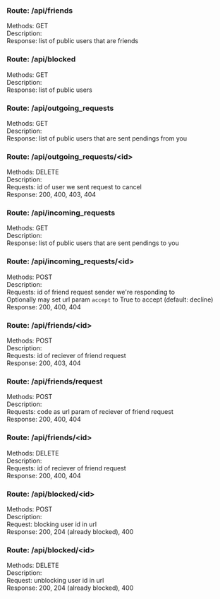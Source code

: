 ### Route: /api/friends
Methods: GET  
Description:  
Response: list of public users that are friends  


### Route: /api/blocked
Methods: GET  
Description:  
Response: list of public users  


### Route: /api/outgoing_requests
Methods: GET  
Description:  
Response: list of public users that are sent pendings from you  


### Route: /api/outgoing_requests/<id\>
Methods: DELETE  
Description:  
Requests: id of user we sent request to cancel  
Response: 200, 400, 403, 404  


### Route: /api/incoming_requests
Methods: GET  
Description:  
Response: list of public users that are sent pendings to you  


### Route: /api/incoming_requests/<id\>
Methods: POST  
Description:  
Requests: id of friend request sender we're responding to  
Optionally may set url param `accept` to True to accept (default: decline)  
Response: 200, 400, 404  


### Route: /api/friends/<id\>
Methods: POST  
Description:  
Requests: id of reciever of friend request  
Response: 200, 403, 404  


### Route: /api/friends/request
Methods: POST  
Description:  
Requests: code as url param of reciever of friend request  
Response: 200, 400, 404  


### Route: /api/friends/<id\>
Methods: DELETE  
Description:  
Requests: id of reciever of friend request  
Response: 200, 400, 404  


### Route: /api/blocked/<id\>
Methods: POST  
Description:  
Request: blocking user id in url  
Response: 200, 204 (already blocked), 400  


### Route: /api/blocked/<id\>
Methods: DELETE  
Description:  
Request: unblocking user id in url  
Response: 200, 204 (already blocked), 400  


